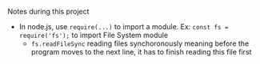 Notes during this project

- In node.js, use `require(...)` to import a module. Ex: `const fs = require('fs');` to import File System module
  - `fs.readFileSync` reading files synchoronously meaning before the program moves to the next line, it has to finish reading this file first

